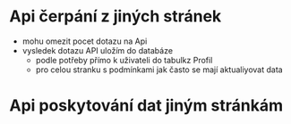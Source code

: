 # Api čerpání z jiných stránek
- mohu omezit pocet dotazu na Api 
- vysledek dotazu API uložím do databáze 
  - podle potřeby přímo k uživateli do tabulkz Profil
  - pro celou stranku s podmínkami jak často se mají aktualiyovat data


# Api poskytování dat jiným stránkám 